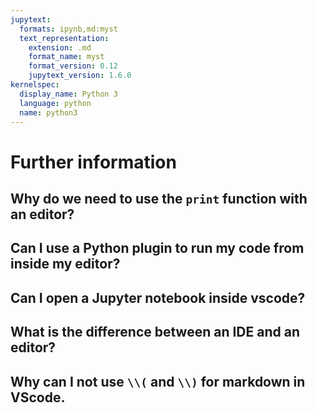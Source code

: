 ```yaml
---
jupytext:
  formats: ipynb,md:myst
  text_representation:
    extension: .md
    format_name: myst
    format_version: 0.12
    jupytext_version: 1.6.0
kernelspec:
  display_name: Python 3
  language: python
  name: python3
---
```


# Further information

## Why do we need to use the `print` function with an editor?

## Can I use a Python plugin to run my code from inside my editor?

## Can I open a Jupyter notebook inside vscode?

## What is the difference between an IDE and an editor?

## Why can I not use ``\\(`` and ``\\)`` for markdown in VScode.
